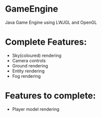 # GameEngine
Java Game Engine using LWJGL and OpenGL

# Complete Features:
<ul>
  <li>Sky(coloured) rendering</li>
  <li>Camera controls</li>
  <li>Ground rendering</li>
  <li>Entity rendering</li>
  <li>Fog rendering</li>
</ul>

# Features to complete:
<ul>
  <li>Player model rendering</li>
</ul>
